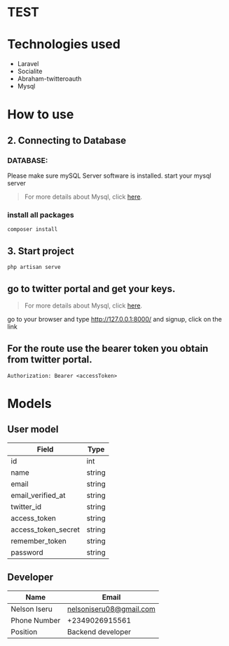 # TEST


# Technologies used
-   Laravel
-   Socialite
-   Abraham-twitteroauth
-   Mysql


# How to use



## 2. Connecting to Database

### DATABASE:

Please make sure mySQL Server software is installed.
start your mysql server

> For more details about Mysql, click [here](https://mysql.com).




### install all packages
```
composer install
```

## 3. Start project
```
php artisan serve
```
## go to twitter portal and get your keys.
> For more details about Mysql, click [here](https://developer.twitter.com/).

go to your browser and type http://127.0.0.1:8000/ and signup, click on the link



## For the route use the bearer token you obtain from twitter portal.
```
Authorization: Bearer <accessToken>
```
   

# Models
## User model
| Field              | Type   | 
|-----------------   |--------|
| id                 | int    |
| name               | string |
| email              | string |
| email_verified_at  | string |
| twitter_id         | string |
| access_token       | string |
| access_token_secret| string |
| remember_token     | string |
| password           | string | 



## Developer
| Name            | Email                    | 
|-----------------|--------------------------|
| Nelson Iseru    | nelsoniseru08@gmail.com  |
| Phone Number    | +2349026915561           |
| Position        | Backend developer        |



